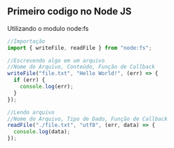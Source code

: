 ## Primeiro codigo no Node JS

Utilizando o modulo node:fs

```js
//Importação
import { writeFile, readFile } from "node:fs";

//Escrevendo algo em um arquivo
//Nome do Arquivo, Conteúdo, Função de Callback
writeFile("file.txt", "Hello World!", (err) => {
  if (err) {
    console.log(err);
  }
});

//Lendo arquivo
//Nome do Arquivo, Tipo de Dado, Função de Callback
readFile("./file.txt", "utf8", (err, data) => {
  console.log(data);
});
```
